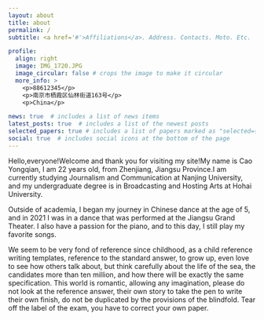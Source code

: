 ```yaml
---
layout: about
title: about
permalink: /
subtitle: <a href='#'>Affiliations</a>. Address. Contacts. Moto. Etc.

profile:
  align: right
  image: IMG_1720.JPG
  image_circular: false # crops the image to make it circular
  more_info: >
    <p>88612345</p>
    <p>南京市栖霞区仙林街道163号</p>
    <p>China</p>

news: true  # includes a list of news items
latest_posts: true  # includes a list of the newest posts
selected_papers: true # includes a list of papers marked as "selected={true}"
social: true  # includes social icons at the bottom of the page
---
```


Hello,everyone!Welcome and thank you for visiting my site!My name is Cao Yongqian, I am 22 years old, from Zhenjiang, Jiangsu Province.I am currently studying Journalism and Communication at Nanjing University, and my undergraduate degree is in Broadcasting and Hosting Arts at Hohai University. 

Outside of academia, I began my journey in Chinese dance at the age of 5, and in 2021 I was in a dance that was performed at the Jiangsu Grand Theater. I also have a passion for the piano, and to this day, I still play my favorite songs.

We seem to be very fond of reference since childhood, as a child reference writing templates, reference to the standard answer, to grow up, even love to see how others talk about, but think carefully about the life of the sea, the candidates more than ten million, and how there will be exactly the same specification. This world is romantic, allowing any imagination, please do not look at the reference answer, their own story to take the pen to write their own finish, do not be duplicated by the provisions of the blindfold. Tear off the label of the exam, you have to correct your own paper.
